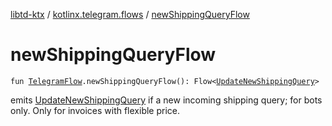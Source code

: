 [libtd-ktx](../index.md) / [kotlinx.telegram.flows](index.md) / [newShippingQueryFlow](./new-shipping-query-flow.md)

# newShippingQueryFlow

`fun `[`TelegramFlow`](../kotlinx.telegram.core/-telegram-flow/index.md)`.newShippingQueryFlow(): Flow<`[`UpdateNewShippingQuery`](https://tdlibx.github.io/td/docs/org/drinkless/td/libcore/telegram/TdApi/UpdateNewShippingQuery.html)`>`

emits [UpdateNewShippingQuery](https://tdlibx.github.io/td/docs/org/drinkless/td/libcore/telegram/TdApi/UpdateNewShippingQuery.html) if a new incoming shipping query; for bots only. Only for invoices
with flexible price.

